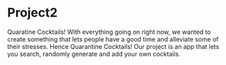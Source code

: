 # Project2
Quaratine Cocktails!
With everything going on right now, we wanted to create something that lets people have a good time and alleviate some of their stresses. Hence Quarantine Cocktails! Our project is an app that lets you search, randomly generate and add your own cocktails.
